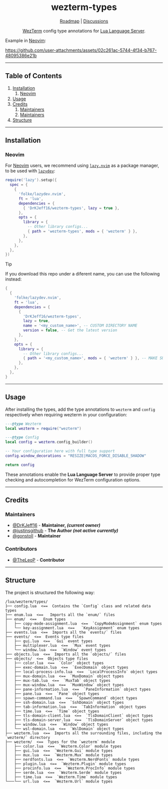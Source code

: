 <div align="center">

# wezterm-types

[Roadmap](https://github.com/DrKJeff16/wezterm-types/discussions/48) | [Discussions](https://github.com/DrKJeff16/wezterm-types/discussions)

[WezTerm](https://github.com/wezterm/wezterm) config type annotations for [Lua Language Server](https://luals.github.io/).

</div>

Example in [Neovim](https://github.com/neovim/neovim):

https://github.com/user-attachments/assets/02c261ac-5744-4f34-b767-48095386e21b

---

## Table of Contents

1. [Installation](#installation)
    1. [Neovim](#neovim)
2. [Usage](#usage)
3. [Credits](#credits)
    1. [Maintainers](#maintainers)
    2. [Maintainers](#maintainers)
4. [Structure](#structure)

---

## Installation

### Neovim

For [Neovim](https://github.com/neovim/neovim) users, we recommend using
[`lazy.nvim`](https://github.com/folke/lazy.nvim) as a package manager, to be used with
[`lazydev`](https://github.com/folke/lazydev.nvim):

```lua
require('lazy').setup({
  spec = {
    {
      'folke/lazydev.nvim',
      ft = 'lua',
      dependencies = {
        { 'DrKJeff16/wezterm-types', lazy = true },
      },
      opts = {
        library = {
          -- Other library configs...
          { path = 'wezterm-types', mods = { 'wezterm' } },
        },
      },
    },
  },
})
```

> [!TIP]
> If you download this repo under a diferent name, you can use the following instead:
>
> ```lua
> {
>   {
>     'folke/lazydev.nvim',
>     ft = 'lua',
>     dependencies = {
>       {
>         'DrKJeff16/wezterm-types',
>         lazy = true,
>         name = '<my_custom_name>', -- CUSTOM DIRECTORY NAME
>         version = false, -- Get the latest version
>       },
>     },
>     opts = {
>       library = {
>         -- Other library configs...
>         { path = '<my_custom_name>', mods = { 'wezterm' } }, -- MAKE SURE TO MATCH THE PLUGIN DIRECTORY'S NAME
>       },
>     },
>   },
> }
> ```

---

## Usage

After installing the types, add the type annotations to `wezterm` and `config` respectively
when requiring wezterm in your configuration:

```lua
---@type Wezterm
local wezterm = require("wezterm")

---@type Config
local config = wezterm.config_builder()

-- Your configuration here with full type support
config.window_decorations = "RESIZE|MACOS_FORCE_DISABLE_SHADOW"

return config
```

These annotations enable the **Lua Language Server** to provide
proper type checking and autocompletion for WezTerm configuration options.

---

## Credits

### Maintainers

- [@DrKJeff16](https://github.com/DrKJeff16) - **Maintainer, _(current owner)_**
- [@justinsgithub](https://github.com/justinsgithub) - **The Author _(not active currently)_**
- [@gonstoll](https://github.com/gonstoll) - **Maintainer**

### Contributors

- [@TheLeoP](https://github.com/TheLeoP) - **Contributor**

---

## Structure

The project is structured the following way:

```
/lua/wezterm/types/
├── config.lua  <==  Contains the `Config` class and related data types
├── enum.lua  <==   Imports all the `enum/` files
├── enum/  <==   Enum types
│   ├── copy-mode-assignment.lua  <==  `CopyModeAssignment` enum types
│   └── key-assignment.lua  <==   `KeyAssignment` enum types
├── events.lua  <==  Imports all the `events/` files
├── events/  <==  Events type files
│   ├── gui.lua  <==  `Gui` event types
│   ├── multiplexer.lua  <==  `Mux` event types
│   └── window.lua  <==  `Window` event types
├── objects.lua  <==  Imports all the `objects/` files
├── objects/  <==  Objects type files
│   ├── color.lua  <==  `Color` object types
│   ├── exec-domain.lua  <==  `ExecDomain` object types
│   ├── local-process-info.lua  <==  `LocalProcessInfo` object types
│   ├── mux-domain.lua  <==  `MuxDomain` object types
│   ├── mux-tab.lua  <==  `MuxTab` object types
│   ├── mux-window.lua  <==  `MuxWindow` object types
│   ├── pane-information.lua  <==  `PaneInformation` object types
│   ├── pane.lua  <==  `Pane` object types
│   ├── spawn-command.lua  <==  `SpawnCommand` object types
│   ├── ssh-domain.lua  <==  `SshDomain` object types
│   ├── tab-information.lua  <==  `TabInformation` object types
│   ├── time.lua  <==  `Time` object types
│   ├── tls-domain-client.lua  <==  `TlsDomainClient` object types
│   ├── tls-domain-server.lua  <==  `TlsDomainServer` object types
│   ├── window.lua  <==  `Window` object types
│   └── wsl-domain.lua  <==  `WslDomain` object types
├── wezterm.lua  <==  Imports all the surrounding files, including the `wezterm/` directory
├── wezterm/  <==  Types for the `wezterm` module
│   ├── color.lua  <==  `Wezterm.Color` module types
│   ├── gui.lua  <==  `Wezterm.Gui` module types
│   ├── mux.lua  <==  `Wezterm.Mux` module types
│   ├── nerdfonts.lua  <==  `Wezterm.NerdFonts` module types
│   ├── plugin.lua  <==  `Wezterm.Plugin` module types
│   ├── procinfo.lua  <==  `Wezterm.ProcInfo` module types
│   ├── serde.lua  <==  `Wezterm.Serde` module types
│   ├── time.lua  <==  `Wezterm.Time` module types
└───└── url.lua  <==  `Wezterm.Url` module types
```
